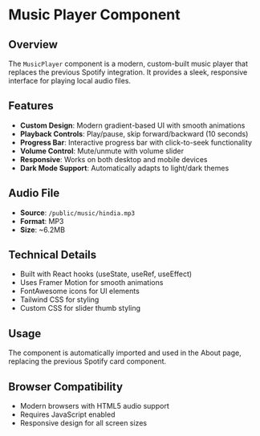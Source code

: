 # Music Player Component

## Overview
The `MusicPlayer` component is a modern, custom-built music player that replaces the previous Spotify integration. It provides a sleek, responsive interface for playing local audio files.

## Features
- **Custom Design**: Modern gradient-based UI with smooth animations
- **Playback Controls**: Play/pause, skip forward/backward (10 seconds)
- **Progress Bar**: Interactive progress bar with click-to-seek functionality
- **Volume Control**: Mute/unmute with volume slider
- **Responsive**: Works on both desktop and mobile devices
- **Dark Mode Support**: Automatically adapts to light/dark themes

## Audio File
- **Source**: `/public/music/hindia.mp3`
- **Format**: MP3
- **Size**: ~6.2MB

## Technical Details
- Built with React hooks (useState, useRef, useEffect)
- Uses Framer Motion for smooth animations
- FontAwesome icons for UI elements
- Tailwind CSS for styling
- Custom CSS for slider thumb styling

## Usage
The component is automatically imported and used in the About page, replacing the previous Spotify card component.

## Browser Compatibility
- Modern browsers with HTML5 audio support
- Requires JavaScript enabled
- Responsive design for all screen sizes
